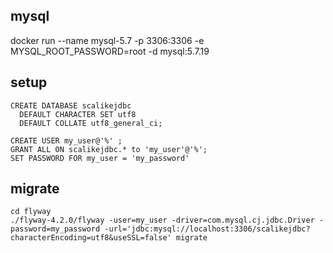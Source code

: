 

## mysql

docker run --name mysql-5.7 -p 3306:3306 -e MYSQL_ROOT_PASSWORD=root -d mysql:5.7.19

## setup

```
CREATE DATABASE scalikejdbc
  DEFAULT CHARACTER SET utf8
  DEFAULT COLLATE utf8_general_ci;

CREATE USER my_user@'%' ;
GRANT ALL ON scalikejdbc.* to 'my_user'@'%';
SET PASSWORD FOR my_user = 'my_password'
```

## migrate

```
cd flyway
./flyway-4.2.0/flyway -user=my_user -driver=com.mysql.cj.jdbc.Driver -password=my_password -url='jdbc:mysql://localhost:3306/scalikejdbc?characterEncoding=utf8&useSSL=false' migrate
```
